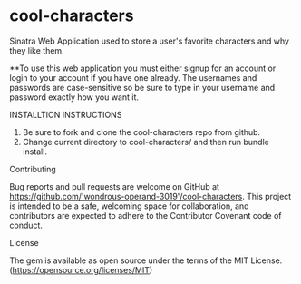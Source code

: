 # cool-characters
Sinatra Web Application used to store a user's favorite characters and why they like them.

**To use this web application you must either signup for an account or login to your account if you have one already.
The usernames and passwords are case-sensitive so be sure to type in your username and password exactly how you want it.

INSTALLTION INSTRUCTIONS

1. Be sure to fork and clone the cool-characters repo from github.
2. Change current directory to cool-characters/ and then run bundle install.

Contributing

Bug reports and pull requests are welcome on GitHub at https://github.com/'wondrous-operand-3019'/cool-characters. This project is intended to be a safe, welcoming space for collaboration, and contributors are expected to adhere to the Contributor Covenant code of conduct.


License

The gem is available as open source under the terms of the MIT License. (https://opensource.org/licenses/MIT)
